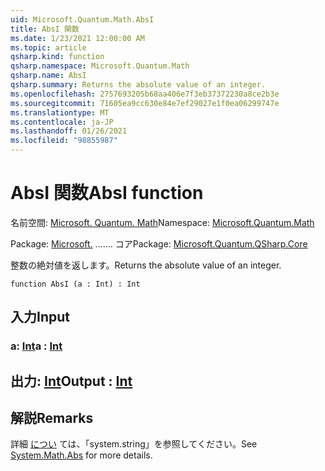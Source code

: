 ```yaml
---
uid: Microsoft.Quantum.Math.AbsI
title: AbsI 関数
ms.date: 1/23/2021 12:00:00 AM
ms.topic: article
qsharp.kind: function
qsharp.namespace: Microsoft.Quantum.Math
qsharp.name: AbsI
qsharp.summary: Returns the absolute value of an integer.
ms.openlocfilehash: 2757693205b68aa406e7f3eb37372230a8ce2b3e
ms.sourcegitcommit: 71605ea9cc630e84e7ef29027e1f0ea06299747e
ms.translationtype: MT
ms.contentlocale: ja-JP
ms.lasthandoff: 01/26/2021
ms.locfileid: "98855987"
---
```

# <a name="absi-function"></a><span data-ttu-id="da071-102">AbsI 関数</span><span class="sxs-lookup"><span data-stu-id="da071-102">AbsI function</span></span>

<span data-ttu-id="da071-103">名前空間: [Microsoft. Quantum. Math](xref:Microsoft.Quantum.Math)</span><span class="sxs-lookup"><span data-stu-id="da071-103">Namespace: [Microsoft.Quantum.Math](xref:Microsoft.Quantum.Math)</span></span>

<span data-ttu-id="da071-104">Package: [Microsoft.](https://nuget.org/packages/Microsoft.Quantum.QSharp.Core) ....... コア</span><span class="sxs-lookup"><span data-stu-id="da071-104">Package: [Microsoft.Quantum.QSharp.Core](https://nuget.org/packages/Microsoft.Quantum.QSharp.Core)</span></span>


<span data-ttu-id="da071-105">整数の絶対値を返します。</span><span class="sxs-lookup"><span data-stu-id="da071-105">Returns the absolute value of an integer.</span></span>

```qsharp
function AbsI (a : Int) : Int
```


## <a name="input"></a><span data-ttu-id="da071-106">入力</span><span class="sxs-lookup"><span data-stu-id="da071-106">Input</span></span>

### <a name="a--int"></a><span data-ttu-id="da071-107">a: [Int](xref:microsoft.quantum.lang-ref.int)</span><span class="sxs-lookup"><span data-stu-id="da071-107">a : [Int](xref:microsoft.quantum.lang-ref.int)</span></span>





## <a name="output--int"></a><span data-ttu-id="da071-108">出力: [Int](xref:microsoft.quantum.lang-ref.int)</span><span class="sxs-lookup"><span data-stu-id="da071-108">Output : [Int](xref:microsoft.quantum.lang-ref.int)</span></span>



## <a name="remarks"></a><span data-ttu-id="da071-109">解説</span><span class="sxs-lookup"><span data-stu-id="da071-109">Remarks</span></span>

<span data-ttu-id="da071-110">詳細 [につい](https://docs.microsoft.com/dotnet/api/system.math.abs) ては、「system.string」を参照してください。</span><span class="sxs-lookup"><span data-stu-id="da071-110">See [System.Math.Abs](https://docs.microsoft.com/dotnet/api/system.math.abs) for more details.</span></span>
